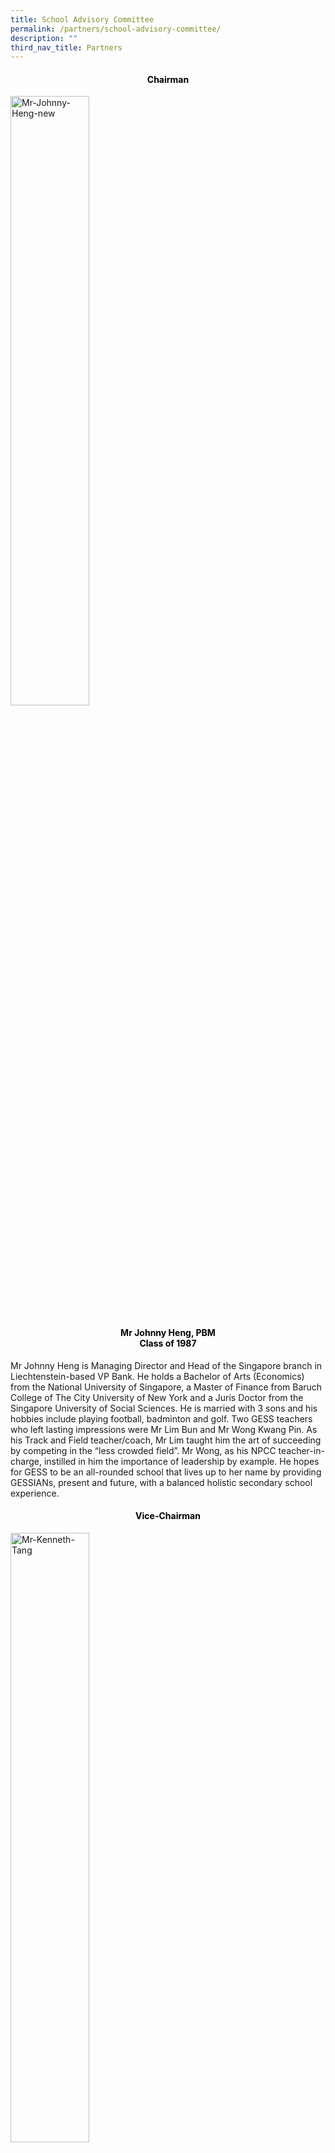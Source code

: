 ```yaml
---
title: School Advisory Committee
permalink: /partners/school-advisory-committee/
description: ""
third_nav_title: Partners
---
```

<h4 style="color:black" align="center">Chairman</h4>
<style>  
img {  
  display: block;  
  margin-left: auto;  
  margin-right: auto;  
}  
</style>  
<body><img src="/images/Mr-Johnny-Heng-new.jpeg" alt="Mr-Johnny-Heng-new" style="width:50%;">  
  
</body>

<h4 style="color:black" align="center">Mr Johnny Heng, PBM<br>Class of 1987</h4>

Mr Johnny Heng is Managing Director and Head of the Singapore branch in Liechtenstein-based VP Bank. He holds a Bachelor of Arts (Economics) from the National University of Singapore, a Master of Finance from Baruch College of The City University of New York and a Juris Doctor from the Singapore University of Social Sciences. He is married with 3 sons and his hobbies include playing football, badminton and golf. Two GESS teachers who left lasting impressions were Mr Lim Bun and Mr Wong Kwang Pin. As his Track and Field teacher/coach, Mr Lim taught him the art of succeeding by competing in the “less crowded field”. Mr Wong, as his NPCC teacher-in-charge, instilled in him the importance of leadership by example. He hopes for GESS to be an all-rounded school that lives up to her name by providing GESSIANs, present and future, with a balanced holistic secondary school experience.

<h4 style="color:black" align="center">Vice-Chairman</h4>
<style>  
img {  
  display: block;  
  margin-left: auto;  
  margin-right: auto;  
}  
</style>  
<body><img src="/images/Mr-Kenneth-Tang-new.jpeg" alt="Mr-Kenneth-Tang" style="width:50%;">  
  
</body>

<h4 style="color:black" align="center">Mr Kenneth Tang<br>Class of 1985</h4>

Mr Kenneth Tang is a lawyer in private practice. He is married with 1 child, has a Master’s degree and his hobby includes reading. Mr Tang’s most memorable teachers are Mr Lim Choon Beng and Mr Abraham Joseph. He finds Mr Lim strict but fair and remembers Mr Abraham Joseph as a teacher who could identify well with the students. Mr Tang wishes for GESS to be a premier school and to give a chance to students from all backgrounds, to be something more. Additionally, he hopes the school will instill a sense of giving back to society in her students.

<h4 style="color:black" align="center">Member</h4>
<style>  
img {  
  display: block;  
  margin-left: auto;  
  margin-right: auto;  
}  
</style>  
<body><img src="/images/Mr-Lim-Hock-Guan.jpeg" alt="Mr-Lim-Hock-Guan" style="width:50%;">  
  
</body>

<h4 style="color:black" align="center">Mr Lim Hock Guan<br>Class of 1985</h4>

Mr Lim Hock Guan works at United Overseas Bank.  He is married with 2 sons, enjoys food and keeps active with regular exercising.  Mr Lim graduated from National University of Singapore with a Bachelor of Business Administration.   Two of his most memorable teachers were Mr Lim Choon Beng, who was in charge of NCC, and Ms Chan, who taught him Additional Mathematics in Secondary 4.

<h4 style="color:black" align="center">Member</h4>
<style>  
img {  
  display: block;  
  margin-left: auto;  
  margin-right: auto;  
}  
</style>  
<body><img src="/images/Mr-Chiu-Wu-Hong-2.jpeg" alt="Mr-Chiu-Wu-Hong" style="width:50%;">  
  
</body>

<h4 style="color:black" align="center">Mr Chiu Wu Hong<br>Class of  1984</h4>

Mr Chiu Wu Hong is a tax partner in KPMG Singapore.  He has a Bachelor of Business Degree (major in Accounting) from the University of Tasmania.  He is a fellow member of CPA Australia and member of Singapore Chartered Tax Professionals.  He is married with 2 daughters and his hobbies include reading, listening to music and travelling.  His most memorable teacher is Mr Lim Choon Beng who was very passionate in his work and always willing to go the extra mile to help the weaker students.  Mr Chiu hopes GESS will be a top school and produce students who do not only excel in their studies but also have a heart to give back to the society.

![](/images/Mr-Lawrence-Lim-1.jpeg)
<h4 style="color:black" align="center">Chairman</h4>
<style>  
img {  
  display: block;  
  margin-left: auto;  
  margin-right: auto;  
}  
</style>  
<body><img src="/images/Mr-Johnny-Heng-new.jpeg" alt="Mr-Johnny-Heng-new" style="width:50%;">  
  
</body>

<h4 style="color:black" align="center">Mr Johnny Heng, PBM<br>Class of 1987</h4>

![](/images/Mr-Muhamad-Imaduddien-Bin-Abd-Karim-1.jpeg)
<h4 style="color:black" align="center">Chairman</h4>
<style>  
img {  
  display: block;  
  margin-left: auto;  
  margin-right: auto;  
}  
</style>  
<body><img src="/images/Mr-Johnny-Heng-new.jpeg" alt="Mr-Johnny-Heng-new" style="width:50%;">  
  
</body>

<h4 style="color:black" align="center">Mr Johnny Heng, PBM<br>Class of 1987</h4>

![](/images/Mr-Samuel-Ang-new.jpeg)
<h4 style="color:black" align="center">Chairman</h4>
<style>  
img {  
  display: block;  
  margin-left: auto;  
  margin-right: auto;  
}  
</style>  
<body><img src="/images/Mr-Johnny-Heng-new.jpeg" alt="Mr-Johnny-Heng-new" style="width:50%;">  
  
</body>

<h4 style="color:black" align="center">Mr Johnny Heng, PBM<br>Class of 1987</h4>

![](/images/Ms-Lee-717x1024.jpeg)
<h4 style="color:black" align="center">Chairman</h4>
<style>  
img {  
  display: block;  
  margin-left: auto;  
  margin-right: auto;  
}  
</style>  
<body><img src="/images/Mr-Johnny-Heng-new.jpeg" alt="Mr-Johnny-Heng-new" style="width:50%;">  
  
</body>

<h4 style="color:black" align="center">Mr Johnny Heng, PBM<br>Class of 1987</h4>

![](/images/Mr-Sam-Liew.jpeg)
<h4 style="color:black" align="center">Chairman</h4>
<style>  
img {  
  display: block;  
  margin-left: auto;  
  margin-right: auto;  
}  
</style>  
<body><img src="/images/Mr-Johnny-Heng-new.jpeg" alt="Mr-Johnny-Heng-new" style="width:50%;">  
  
</body>

<h4 style="color:black" align="center">Mr Johnny Heng, PBM<br>Class of 1987</h4>